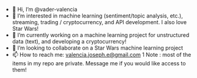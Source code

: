 - 👋 Hi, I’m @vader-valencia
- 👀 I’m interested in machine learning (sentiment/topic analysis, etc.), streaming, trading / cryptocurrency, and API development. I also love Star Wars!
- 🌱 I’m currently working on a machine learning project for unstructured data (text), and developing a cryptocurrency!
- 💞️ I’m looking to collaborate on a Star Wars machine learning project
- 📫 How to reach me: valencia.joseph.e@gmail.com
1
Note : most of the items in my repo are private. Message me if you would like access to them!
